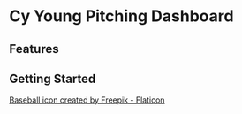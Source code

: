 # Cy Young Pitching Dashboard

## Features

## Getting Started

<a href="https://www.flaticon.com/free-icons/baseball-cap" title="baseball cap icons">Baseball icon created by Freepik - Flaticon</a>
